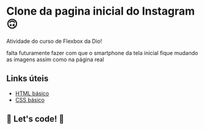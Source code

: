 # Clone da pagina inicial do Instagram 🙃

Atividade do curso de Flexbox da Dio! 

falta futuramente fazer com que o smartphone da tela inicial fique mudando as imagens assim como na página real


## Links úteis
* [HTML básico](https://www.w3schools.com/html/)
* [CSS básico](https://developer.mozilla.org/pt-BR/docs/Web/CSS)

## 🚀 Let's code! 🚀